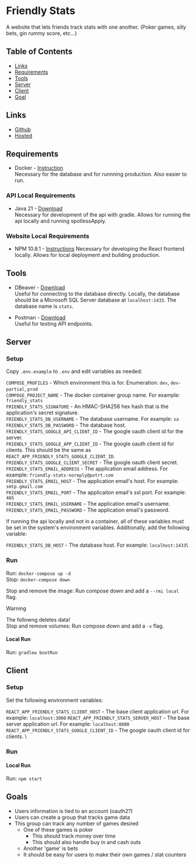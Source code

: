 #  Friendly Stats
A website that lets friends track stats with one another. (Poker games, silly bets, gin rummy score, etc...)

## Table of Contents
- [Links](#links)
- [Requirements](#requirements)
- [Tools](#tools)
- [Server](#server)
- [Client](#client)
- [Goal](#goals)

## Links
- [Github](https://github.com/sonicbigboom/friendly-stats)
- [Hosted](https://www.potrt.com/friendly-stats)

## Requirements
- Docker - [Instruction](https://docs.docker.com/engine/install/) \
	Necessary for the database and for runnning production. Also easier to run.

### API Local Requirements
- Java 21 - [Download](https://github.com/adoptium/temurin21-binaries/releases/download/jdk-21.0.4+7/OpenJDK21U-jdk_x64_windows_hotspot_21.0.4_7.msi) \
	Necessary for development of the api with gradle. Allows for running the api locally and running spotlessApply.

### Website Local Requirements
- NPM 10.8.1 - [Instructions](https://nodejs.org/en/download/package-manager)
	Necessary for developing the React frontend locally. Allows for local deployment and building production.

## Tools
- DBeaver - [Download](https://dbeaver.io/download/) \
  Useful for connecting to the database directly. Locally, the database should be a Microsoft SQL Server database at `localhost:1433`.  The database name is `stats`.

- Postman - [Download](https://www.postman.com/downloads/) \
  Useful for testing API endpoints.

## Server
### Setup
Copy `.env.example` to `.env` and edit variables as needed:

`COMPOSE_PROFILES` - Which environment this is for. Enumeration: `dev`, `dev-partial`, `prod` \
`COMPOSE_PROJECT_NAME` - The docker container group name. For example: `friendly_stats` \
`FRIENDLY_STATS_SIGNATURE` - An HMAC-SHA256 hex hash that is the application's secret signature. \
`FRIENDLY_STATS_DB_USERNAME` - The database username. For example: `sa` \
`FRIENDLY_STATS_DB_PASSWORD` - The database host. \
`FRIENDLY_STATS_GOOGLE_API_CLIENT_ID` - The google oauth client id for the server. \
`FRIENDLY_STATS_GOOGLE_APP_CLIENT_ID` - The google oauth client id for clients. This should be the same as `REACT_APP_FRIENDLY_STATS_GOOGLE_CLIENT_ID`. \
`FRIENDLY_STATS_GOOGLE_CLIENT_SECRET` - The google oauth client secret. \
`FRIENDLY_STATS_EMAIL_ADDRESS` - The application email address. For example: `friendly-stats-noreply@potrt.com` \
`FRIENDLY_STATS_EMAIL_HOST` - The application email's host. For example: `smtp.gmail.com` \
`FRIENDLY_STATS_EMAIL_PORT` - The applicaiton email's ssl port. For example: `465` \
`FRIENDLY_STATS_EMAIL_USERNAME` - The application email's username. \
`FRIENDLY_STATS_EMAIL_PASSWORD` - The application email's password.

If running the api locally and not in a container, all of these variables must be set in the system's environment variables. Additionally, add the following variable:

`FRIENDLY_STATS_DB_HOST` - The database host. For example: `localhost:1433`\

### Run
Run: `docker-compose up -d` \
Stop: `docker-compose down`

Stop and remove the image: Run compose down and add a `--rmi local` flag.

> [!WARNING]  
> The followng deletes data! \
> Stop and remove volumes: Run compose down and add a `-v` flag.

#### Local Run
Run: `gradlew bootRun`

## Client
### Setup
Set the following environment variables:

`REACT_APP_FRIENDLY_STATS_CLIENT_HOST` - The base client application url. For example: `localhost:3000`
`REACT_APP_FRIENDLY_STATS_SERVER_HOST` - The base server application url. For example: `localhost:8080`
`REACT_APP_FRIENDLY_STATS_GOOGLE_CLIENT_ID` - The google oauth client id for clients. \

### Run

#### Local Run
Run: `npm start`

## Goals
- Users information is tied to an account (oauth2?)
- Users can create a group that tracks game data
- This group can track any number of games desired
	- One of these games is poker
		- This should track money over time
		- This should also handle buy in and cash outs
	- Another 'game' is bets
	- It should be easy for users to make their own games / stat counters